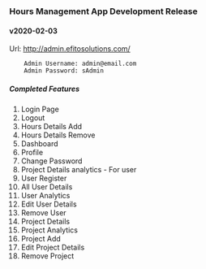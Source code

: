 ### Hours Management App Development Release  
#### v2020-02-03

Url: http://admin.efitosolutions.com/
	
    	Admin Username: admin@email.com
        Admin Password: sAdmin

##### Completed Features

01. Login Page
02. Logout
03. Hours Details Add
04. Hours Details Remove
05. Dashboard
06. Profile
07. Change Password
08. Project Details analytics - For user
09. User Register
10. All User Details
11. User Analytics
12. Edit User Details
13. Remove User
14. Project Details
15. Project Analytics
16. Project Add
17. Edit Project Details
18. Remove Project